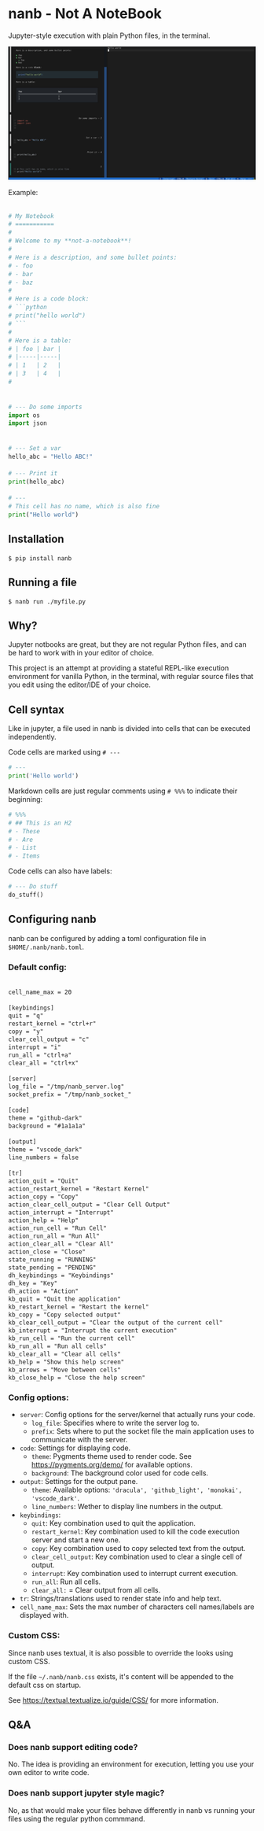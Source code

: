 nanb - Not A NoteBook
=====================

Jupyter-style execution with plain Python files, in the terminal.

![screenshot](https://github.com/enotodden/nanb/blob/09570785cb135ccbb74ba787f1177b54639786d2/nanb_screenshot.png)

Example:

```python

# My Notebook
# ===========
#
# Welcome to my **not-a-notebook**!
#
# Here is a description, and some bullet points:
# - foo
# - bar
# - baz
#
# Here is a code block:
# ```python
# print("hello world")
# ```
#
# Here is a table:
# | foo | bar |
# |-----|-----|
# | 1   | 2   |
# | 3   | 4   |
#


# --- Do some imports
import os
import json


# --- Set a var
hello_abc = "Hello ABC!"

# --- Print it
print(hello_abc)

# ---
# This cell has no name, which is also fine
print("Hello world")
```

## Installation

```shell
$ pip install nanb
```


## Running a file

```shell
$ nanb run ./myfile.py
```

## Why?

Jupyter notbooks are great, but they are not regular Python files, and can be hard to work with in your editor of choice.

This project is an attempt at providing a stateful REPL-like execution environment for vanilla Python,
in the terminal, with regular source files that you edit using the editor/IDE of your choice.

## Cell syntax

Like in jupyter, a file used in nanb is divided into cells that can be executed independently.

Code cells are marked using `# ---`
```python
# ---
print('Hello world')
```

Markdown cells are just regular comments using `# %%%` to indicate their beginning:
```python
# %%%
# ## This is an H2 
# - These
# - Are 
# - List 
# - Items
```

Code cells can also have labels:

```python
# --- Do stuff
do_stuff()
```

## Configuring nanb

nanb can be configured by adding a toml configuration file in `$HOME/.nanb/nanb.toml`.

### Default config:

```

cell_name_max = 20

[keybindings]
quit = "q"
restart_kernel = "ctrl+r"
copy = "y"
clear_cell_output = "c"
interrupt = "i"
run_all = "ctrl+a"
clear_all = "ctrl+x"

[server]
log_file = "/tmp/nanb_server.log"
socket_prefix = "/tmp/nanb_socket_"

[code]
theme = "github-dark"
background = "#1a1a1a"

[output]
theme = "vscode_dark"
line_numbers = false

[tr]
action_quit = "Quit"
action_restart_kernel = "Restart Kernel"
action_copy = "Copy"
action_clear_cell_output = "Clear Cell Output"
action_interrupt = "Interrupt"
action_help = "Help"
action_run_cell = "Run Cell"
action_run_all = "Run All"
action_clear_all = "Clear All"
action_close = "Close"
state_running = "RUNNING"
state_pending = "PENDING"
dh_keybindings = "Keybindings"
dh_key = "Key"
dh_action = "Action"
kb_quit = "Quit the application"
kb_restart_kernel = "Restart the kernel"
kb_copy = "Copy selected output"
kb_clear_cell_output = "Clear the output of the current cell"
kb_interrupt = "Interrupt the current execution"
kb_run_cell = "Run the current cell"
kb_run_all = "Run all cells"
kb_clear_all = "Clear all cells"
kb_help = "Show this help screen"
kb_arrows = "Move between cells"
kb_close_help = "Close the help screen"

```


### Config options:

- `server`: Config options for the server/kernel that actually runs your code.
    - `log_file`: Specifies where to write the server log to.
    - `prefix`: Sets where to put the socket file the main application uses to communicate with the server.
- `code`: Settings for displaying code.
    - `theme`: Pygments theme used to render code. See https://pygments.org/demo/ for available options.
    - `background`: The background color used for code cells.
- `output`: Settings for the output pane.
    - `theme`: Available options: `'dracula', 'github_light', 'monokai', 'vscode_dark'`.
    - `line_numbers`: Wether to display line numbers in the output.
- `keybindings`:
    - `quit`: Key combination used to quit the application.
    - `restart_kernel`: Key combination used to kill the code execution server and start a new one.
    - `copy`: Key combination used to copy selected text from the output.
    - `clear_cell_output`: Key combination used to clear a single cell of output.
    - `interrupt`: Key combination used to interrupt current execution.
    - `run_all`: Run all cells.
    - `clear_all:` = Clear output from all cells.
- `tr`: Strings/translations used to render state info and help text.
- `cell_name_max`: Sets the max number of characters cell names/labels are displayed with.


### Custom CSS:
Since nanb uses textual, it is also possible to override the looks using custom CSS.

If the file `~/.nanb/nanb.css` exists, it's content will be appended to the default css on startup.

See https://textual.textualize.io/guide/CSS/ for more information.



## Q&A

### Does nanb support editing code?

No. The idea is providing an environment for execution, letting you use your own editor to write code.

### Does nanb support jupyter style magic?

No, as that would make your files behave differently in nanb vs running your files using the regular python commmand.
